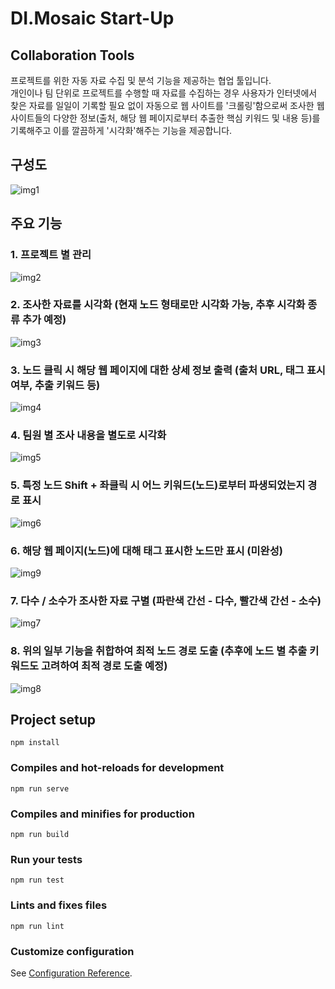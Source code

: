 DI.Mosaic Start-Up
====
  
## Collaboration Tools
프로젝트를 위한 자동 자료 수집 및 분석 기능을 제공하는 협업 툴입니다.  
개인이나 팀 단위로 프로젝트를 수행할 때 자료를 수집하는 경우 사용자가 인터넷에서 찾은 자료를 일일이 기록할 필요 없이 자동으로 웹 사이트를 '크롤링'함으로써 조사한 웹 사이트들의 다양한 정보(출처, 해당 웹 페이지로부터 추출한 핵심 키워드 및 내용 등)를 기록해주고 이를 깔끔하게 '시각화'해주는 기능을 제공합니다.

구성도
------
![img1](./images/img1.jpg)

주요 기능
--------
### 1. 프로젝트 별 관리
![img2](./images/img2.jpg)

### 2. 조사한 자료를 시각화 (현재 노드 형태로만 시각화 가능, 추후 시각화 종류 추가 예정)
![img3](./images/img3.jpg)

### 3. 노드 클릭 시 해당 웹 페이지에 대한 상세 정보 출력 (출처 URL, 태그 표시 여부, 추출 키워드 등)
![img4](./images/img4.jpg)

### 4. 팀원 별 조사 내용을 별도로 시각화
![img5](./images/img5.jpg)

### 5. 특정 노드 Shift + 좌클릭 시 어느 키워드(노드)로부터 파생되었는지 경로 표시
![img6](./images/img6.jpg)

### 6. 해당 웹 페이지(노드)에 대해 태그 표시한 노드만 표시 (미완성)
![img9](./images/img9.jpg)

### 7. 다수 / 소수가 조사한 자료 구별 (파란색 간선 - 다수, 빨간색 간선 - 소수)
![img7](./images/img7.jpg)

### 8. 위의 일부 기능을 취합하여 최적 노드 경로 도출 (추후에 노드 별 추출 키워드도 고려하여 최적 경로 도출 예정)
![img8](./images/img8.jpg)



## Project setup
```
npm install
```

### Compiles and hot-reloads for development
```
npm run serve
```

### Compiles and minifies for production
```
npm run build
```

### Run your tests
```
npm run test
```

### Lints and fixes files
```
npm run lint
```

### Customize configuration
See [Configuration Reference](https://cli.vuejs.org/config/).
